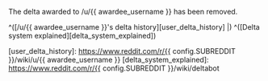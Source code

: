 The delta awarded to /u/{{ awardee_username }} has been removed.

^([/u/{{ awardee_username }}'s delta history][user_delta_history] |)
^([Delta system explained][delta_system_explained])

[user_delta_history]:
    https://www.reddit.com/r/{{ config.SUBREDDIT }}/wiki/u/{{ awardee_username }}
[delta_system_explained]:
    https://www.reddit.com/r/{{ config.SUBREDDIT }}/wiki/deltabot
